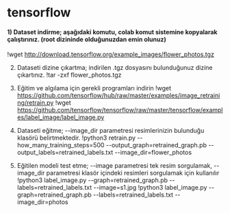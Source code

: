 # tensorflow

#### 1) Dataset indirme; aşağıdaki komutu, colab komut sistemine kopyalarak çalıştırınız. (root dizininde olduğunuzdan emin olunuz)
  !wget http://download.tensorflow.org/example_images/flower_photos.tgz

2) Dataseti dizine çıkartma; indirilen .tgz dosyasını bulunduğunuz dizine çıkartınız.
	!tar -zxf flower_photos.tgz

3) Eğitim ve algılama için gerekli programları indirin
	!wget https://github.com/tensorflow/hub/raw/master/examples/image_retraining/retrain.py
	!wget https://github.com/tensorflow/tensorflow/raw/master/tensorflow/examples/label_image/label_image.py
	
3) Dataseti eğitme; --image_dir parametresi resimlerinizin bulunduğu klasörü belirtmektedir.
	!python3 retrain.py --how_many_training_steps=500 --output_graph=retrained_graph.pb --output_labels=retrained_labels.txt --image_dir=flower_photos

4) Eğitilen modeli test etme; --image parametresi tek resim sorgulamak, --image_dir parametresi klasör içindeki resimleri sorgulamak için kullanılır
	!python3 label_image.py --graph=retrained_graph.pb --labels=retrained_labels.txt --image=s1.jpg
	!python3 label_image.py --graph=retrained_graph.pb --labels=retrained_labels.txt --image_dir=photos
